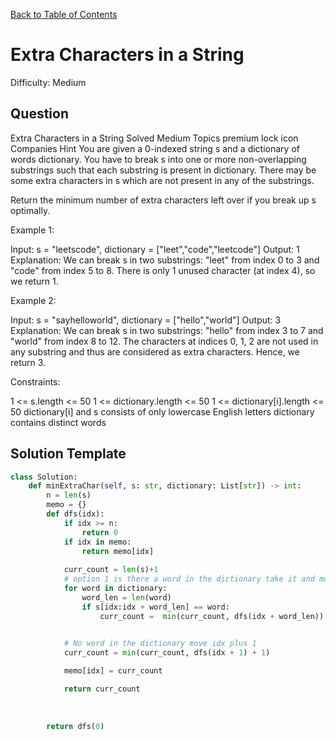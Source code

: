 [Back to Table of Contents](../../README.md)

# Extra Characters in a String
Difficulty: Medium

## Question
Extra Characters in a String
Solved
Medium
Topics
premium lock icon
Companies
Hint
You are given a 0-indexed string s and a dictionary of words dictionary. You have to break s into one or more non-overlapping substrings such that each substring is present in dictionary. There may be some extra characters in s which are not present in any of the substrings.

Return the minimum number of extra characters left over if you break up s optimally.

 

Example 1:

Input: s = "leetscode", dictionary = ["leet","code","leetcode"]
Output: 1
Explanation: We can break s in two substrings: "leet" from index 0 to 3 and "code" from index 5 to 8. There is only 1 unused character (at index 4), so we return 1.

Example 2:

Input: s = "sayhelloworld", dictionary = ["hello","world"]
Output: 3
Explanation: We can break s in two substrings: "hello" from index 3 to 7 and "world" from index 8 to 12. The characters at indices 0, 1, 2 are not used in any substring and thus are considered as extra characters. Hence, we return 3.
 

Constraints:

1 <= s.length <= 50
1 <= dictionary.length <= 50
1 <= dictionary[i].length <= 50
dictionary[i] and s consists of only lowercase English letters
dictionary contains distinct words

## Solution Template
```python
class Solution:
    def minExtraChar(self, s: str, dictionary: List[str]) -> int:
        n = len(s)
        memo = {}
        def dfs(idx):
            if idx >= n:
                return 0
            if idx in memo:
                return memo[idx]
            
            curr_count = len(s)+1
            # option 1 is there a word in the dictionary take it and move fowards
            for word in dictionary:
                word_len = len(word)
                if s[idx:idx + word_len] == word:
                    curr_count =  min(curr_count, dfs(idx + word_len))

            
            # No word in the dictionary move idx plus 1
            curr_count = min(curr_count, dfs(idx + 1) + 1)

            memo[idx] = curr_count

            return curr_count
        
        
        
        return dfs(0)
```
